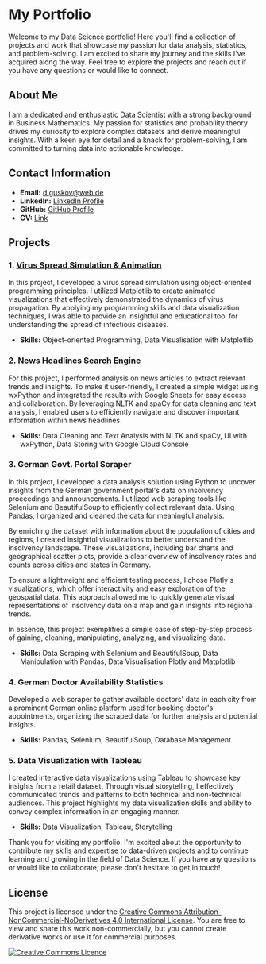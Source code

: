 # My Portfolio

Welcome to my Data Science portfolio! Here you'll find a collection of projects and work that showcase my passion for data analysis, statistics, and problem-solving. I am excited to share my journey and the skills I've acquired along the way. Feel free to explore the projects and reach out if you have any questions or would like to connect.

## About Me

I am a dedicated and enthusiastic Data Scientist with a strong background in Business Mathematics. My passion for statistics and probability theory drives my curiosity to explore complex datasets and derive meaningful insights. With a keen eye for detail and a knack for problem-solving, I am committed to turning data into actionable knowledge.

## Contact Information

- **Email:** [d.guskov@web.de](mailto:d.guskov@web.de)
- **LinkedIn:** [LinkedIn Profile](https://www.linkedin.com/in/dmitry-guskov)
- **GitHub:** [GitHub Profile](https://github.com/dvodka)
- **CV:** [Link](https://github.com/dvodka/portfolio_2023/blob/e9c8a0a981c66d84dc8736b268dd8b906c5f3a36/CV_2023.pdf)

## Projects

### 1. [Virus Spread Simulation & Animation](https://github.com/dvodka/portfolio_2023/tree/2b6b4a0b6869dde1c4eb480ba9d1a81868fb226d/project_1)

In this project, I developed a virus spread simulation using object-oriented programming principles. I utilized Matplotlib to create animated visualizations that effectively demonstrated the dynamics of virus propagation. By applying my programming skills and data visualization techniques, I was able to provide an insightful and educational tool for understanding the spread of infectious diseases.

- **Skills:** Object-oriented Programming, Data Visualisation with Matplotlib

### 2. News Headlines Search Engine

For this project, I performed analysis on news articles to extract relevant trends and insights. To make it user-friendly, I created a simple widget using wxPython and integrated the results with Google Sheets for easy access and collaboration. By leveraging NLTK and spaCy for data cleaning and text analysis, I enabled users to efficiently navigate and discover important information within news headlines.

- **Skills:** Data Cleaning and Text Analysis with NLTK and spaCy, UI with wxPython, Data Storing with Google Cloud Console

### 3. German Govt. Portal Scraper

In this project, I developed a data analysis solution using Python to uncover insights from the German government portal's data on insolvency proceedings and announcements. I utilized web scraping tools like Selenium and BeautifulSoup to efficiently collect relevant data. Using Pandas, I organized and cleaned the data for meaningful analysis.

By enriching the dataset with information about the population of cities and regions, I created insightful visualizations to better understand the insolvency landscape. These visualizations, including bar charts and geographical scatter plots, provide a clear overview of insolvency rates and counts across cities and states in Germany.

To ensure a lightweight and efficient testing process, I chose Plotly's visualizations, which offer interactivity and easy exploration of the geospatial data. This approach allowed me to quickly generate visual representations of insolvency data on a map and gain insights into regional trends.

In essence, this project exemplifies a simple case of step-by-step process of gaining, cleaning, manipulating, analyzing, and visualizing data.

- **Skills:** Data Scraping with Selenium and BeautifulSoup, Data Manipulation with Pandas, Data Visualisation Plotly and Matplotlib

### 4. German Doctor Availability Statistics

Developed a web scraper to gather available doctors' data in each city from a prominent German online platform used for booking doctor's appointments, organizing the scraped data for further analysis and potential insights. 

- **Skills:** Pandas, Selenium, BeautifulSoup, Database Management

### 5. Data Visualization with Tableau

I created interactive data visualizations using Tableau to showcase key insights from a retail dataset. Through visual storytelling, I effectively communicated trends and patterns to both technical and non-technical audiences. This project highlights my data visualization skills and ability to convey complex information in an engaging manner.

- **Skills:** Data Visualization, Tableau, Storytelling

Thank you for visiting my portfolio. I'm excited about the opportunity to contribute my skills and expertise to data-driven projects and to continue learning and growing in the field of Data Science. If you have any questions or would like to collaborate, please don't hesitate to get in touch!

## License

This project is licensed under the [Creative Commons Attribution-NonCommercial-NoDerivatives 4.0 International License](https://creativecommons.org/licenses/by-nc-nd/4.0/). You are free to view and share this work non-commercially, but you cannot create derivative works or use it for commercial purposes.

<a rel="license" href="http://creativecommons.org/licenses/by-nc-nd/4.0/"><img alt="Creative Commons Licence" style="border-width:0" src="https://i.creativecommons.org/l/by-nc-nd/4.0/80x15.png" /></a><br />

